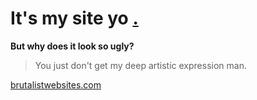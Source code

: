 # It's my site yo [.](https://pa.ndel.is)

**But why does it look so ugly?**

> You just don't get my deep artistic expression man.

[brutalistwebsites.com](https://www.brutalistwebsites.com/)
